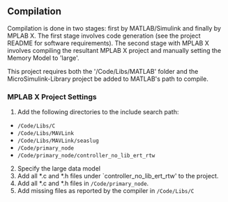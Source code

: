 ## Compilation

Compilation is done in two stages: first by MATLAB/Simulink and finally by MPLAB X. The first stage involves code generation (see the project README for software requirements). The second stage with MPLAB X involves compiling the resultant MPLAB X project and manually setting the Memory Model to 'large'.

This project requires both the '/Code/Libs/MATLAB' folder and the MicroSimulink-Library project be added to MATLAB's path to compile.

### MPLAB X Project Settings
 1. Add the following directories to the include search path: 
   * `/Code/Libs/C`
   * `/Code/Libs/MAVLink`
   * `/Code/Libs/MAVLink/seaslug`
   * `/Code/primary_node`
   * `/Code/primary_node/controller_no_lib_ert_rtw`
 2. Specify the large data model
 3. Add all *.c and *.h files under `controller_no_lib_ert_rtw' to the project.
 4. Add all *.c and *.h files in `/Code/primary_node`.
 5. Add missing files as reported by the compiler in `/Code/Libs/C`